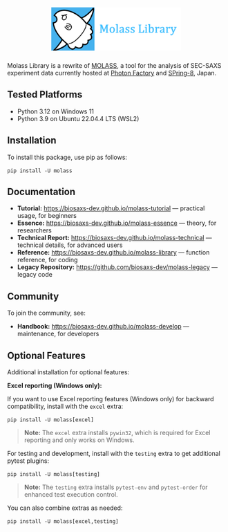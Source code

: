 <h1 align="center"><a href="https://biosaxs-dev.github.io/molass-library"><img src="docs/_static/molass-title.png" width="300"></a></h1>

Molass Library is a rewrite of [MOLASS](https://pfwww.kek.jp/saxs/MOLASSE.html), a tool for the analysis of SEC-SAXS experiment data currently hosted at [Photon Factory](https://www2.kek.jp/imss/pf/eng/) and [SPring-8](http://www.spring8.or.jp/en/), Japan.

## Tested Platforms

- Python 3.12 on Windows 11
- Python 3.9 on Ubuntu 22.04.4 LTS (WSL2)

## Installation

To install this package, use pip as follows:

```
pip install -U molass
```

## Documentation

- **Tutorial:** https://biosaxs-dev.github.io/molass-tutorial — practical usage, for beginners
- **Essence:** https://biosaxs-dev.github.io/molass-essence — theory, for researchers
- **Technical Report:** https://biosaxs-dev.github.io/molass-technical — technical details, for advanced users
- **Reference:** https://biosaxs-dev.github.io/molass-library — function reference, for coding
- **Legacy Repository:** https://github.com/biosaxs-dev/molass-legacy — legacy code

## Community

To join the community, see:

- **Handbook:** https://biosaxs-dev.github.io/molass-develop — maintenance, for developers

## Optional Features

Additional installation for optional features:

**Excel reporting (Windows only):**

If you want to use Excel reporting features (Windows only) for backward compatibility, install with the `excel` extra:

```
pip install -U molass[excel]
```

> **Note:** The `excel` extra installs `pywin32`, which is required for Excel reporting and only works on Windows.

For testing and development, install with the `testing` extra to get additional pytest plugins:

```
pip install -U molass[testing]
```

> **Note:** The `testing` extra installs `pytest-env` and `pytest-order` for enhanced test execution control.

You can also combine extras as needed:

```
pip install -U molass[excel,testing]
```